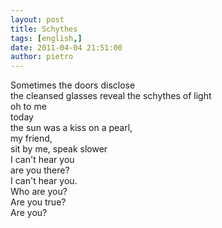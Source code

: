 ```yaml
---
layout: post
title: Schythes
tags: [english,]
date: 2011-04-04 21:51:00
author: pietro
---
```

<div dir="ltr" style="text-align: left">Sometimes the doors disclose<br/>the cleansed glasses reveal the schythes of light<br/>oh to me<br/>today<br/>the sun was a kiss on a pearl,<br/>my friend,<br/>sit by me, speak slower<br/>I can't hear you<br/>are you there?<br/>I can't hear you.<br/>Who are you?<br/>Are you true?<br/>Are you?<br/><br/><br/>
